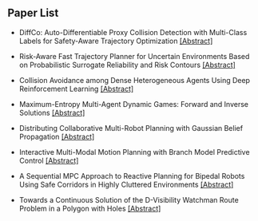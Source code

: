 ## Paper List

- DiffCo: Auto-Differentiable Proxy Collision Detection with Multi-Class Labels for Safety-Aware Trajectory Optimization
[[Abstract]](https://events.infovaya.com/presentation?id=91196)

- Risk-Aware Fast Trajectory Planner for Uncertain Environments Based on Probabilistic Surrogate Reliability and Risk Contours
[[Abstract]](https://events.infovaya.com/presentation?id=91202)

- Collision Avoidance among Dense Heterogeneous Agents Using Deep Reinforcement Learning
[[Abstract]](https://events.infovaya.com/presentation?id=91205)

- Maximum-Entropy Multi-Agent Dynamic Games: Forward and Inverse Solutions
[[Abstract]](https://events.infovaya.com/presentation?id=91208)

- Distributing Collaborative Multi-Robot Planning with Gaussian Belief Propagation
[[Abstract]](https://events.infovaya.com/presentation?id=91211)

- Interactive Multi-Modal Motion Planning with Branch Model Predictive Control
[[Abstract]](https://events.infovaya.com/presentation?id=91214)

- A Sequential MPC Approach to Reactive Planning for Bipedal Robots Using Safe Corridors in Highly Cluttered Environments
[[Abstract]](https://events.infovaya.com/presentation?id=91217)

- Towards a Continuous Solution of the D-Visibility Watchman Route Problem in a Polygon with Holes
[[Abstract]](https://events.infovaya.com/presentation?id=91220)

